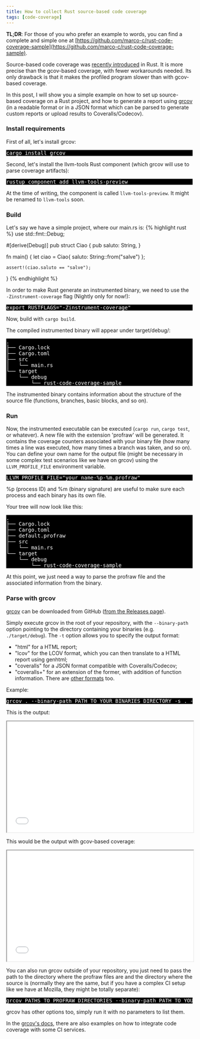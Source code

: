 ```yaml
---
title: How to collect Rust source-based code coverage
tags: [code-coverage]
---
```


**TL;DR**: For those of you who prefer an example to words, you can find a complete and simple one at [https://github.com/marco-c/rust-code-coverage-sample](https://github.com/marco-c/rust-code-coverage-sample).

Source-based code coverage was [recently introduced](https://github.com/rust-lang/rust/issues/34701#issuecomment-723178087) in Rust. It is more precise than the gcov-based coverage, with fewer workarounds needed. Its only drawback is that it makes the profiled program slower than with gcov-based coverage.

In this post, I will show you a simple example on how to set up source-based coverage on a Rust project, and how to generate a report using [grcov](https://github.com/mozilla/grcov) (in a readable format or in a JSON format which can be parsed to generate custom reports or upload results to Coveralls/Codecov).

### Install requirements

First of all, let's install grcov:
<pre style="background-color:black;color:white;">
cargo install grcov
</pre>

Second, let's install the llvm-tools Rust component (which grcov will use to parse coverage artifacts):
<pre style="background-color:black;color:white;">
rustup component add llvm-tools-preview
</pre>
At the time of writing, the component is called `llvm-tools-preview`. It might be renamed to `llvm-tools` soon.


### Build
Let's say we have a simple project, where our main.rs is:
{% highlight rust %}
use std::fmt::Debug;

#[derive(Debug)]
pub struct Ciao {
    pub saluto: String,
}

fn main() {
    let ciao = Ciao{ saluto: String::from("salve") };

    assert!(ciao.saluto == "salve");
}
{% endhighlight %}

In order to make Rust generate an instrumented binary, we need to use the `-Zinstrument-coverage` flag (Nightly only for now!):
<pre style="background-color:black;color:white;">
export RUSTFLAGS="-Zinstrument-coverage"
</pre>

Now, build with `cargo build`.

The compiled instrumented binary will appear under target/debug/:
<pre style="background-color:black;color:white;">
.
├── Cargo.lock
├── Cargo.toml
├── src
│   └── main.rs
└── target
    └── debug
        └── rust-code-coverage-sample
</pre>

The instrumented binary contains information about the structure of the source file (functions, branches, basic blocks, and so on).

### Run
Now, the instrumented executable can be executed (`cargo run`, `cargo test`, or whatever). A new file with the extension 'profraw' will be generated. It contains the coverage counters associated with your binary file (how many times a line was executed, how many times a branch was taken, and so on). You can define your own name for the output file (might be necessary in some complex test scenarios like we have on grcov) using the `LLVM_PROFILE_FILE` environment variable.

<pre style="background-color:black;color:white;">
LLVM_PROFILE_FILE="your_name-%p-%m.profraw"
</pre>
%p (process ID) and %m (binary signature) are useful to make sure each process and each binary has its own file.


Your tree will now look like this:
<pre style="background-color:black;color:white;">
.
├── Cargo.lock
├── Cargo.toml
├── default.profraw
├── src
│   └── main.rs
└── target
    └── debug
        └── rust-code-coverage-sample
</pre>

At this point, we just need a way to parse the profraw file and the associated information from the binary.

### Parse with grcov
[grcov](https://github.com/mozilla/grcov) can be downloaded from GitHub ([from the Releases page](https://github.com/mozilla/grcov/releases)).

Simply execute grcov in the root of your repository, with the `--binary-path` option pointing to the directory containing your binaries (e.g. `./target/debug`). The `-t` option allows you to specify the output format:
- "html" for a HTML report;
- "lcov" for the LCOV format, which you can then translate to a HTML report using genhtml;
- "coveralls" for a JSON format compatible with Coveralls/Codecov;
- "coveralls+" for an extension of the former, with addition of function information.
There are [other formats](https://github.com/mozilla/grcov#alternative-reports) too.

Example:
<pre style="background-color:black;color:white;">
grcov . --binary-path PATH_TO_YOUR_BINARIES_DIRECTORY -s . -t html --branch --ignore-not-existing -o ./coverage/
</pre>

This is the output:
<iframe src="/assets/source_based_coverage/src/main.rs.html" width="100%" height="300">
  <p>Your browser does not support iframes.</p>
</iframe>

This would be the output with gcov-based coverage:
<iframe src="/assets/gcov_coverage/src/main.rs.html" width="100%" height="300">
  <p>Your browser does not support iframes.</p>
</iframe>


You can also run grcov outside of your repository, you just need to pass the path to the directory where the profraw files are and the directory where the source is (normally they are the same, but if you have a complex CI setup like we have at Mozilla, they might be totally separate):
<pre style="background-color:black;color:white;">
grcov PATHS_TO_PROFRAW_DIRECTORIES --binary-path PATH_TO_YOUR_BINARIES_DIRECTORY -s PATH_TO_YOUR_SOURCE_CODE -t html --branch --ignore-not-existing -o ./coverage/
</pre>

grcov has other options too, simply run it with no parameters to list them.

In the [grcov's docs](https://github.com/mozilla/grcov#grcov-with-travis), there are also examples on how to integrate code coverage with some CI services.
